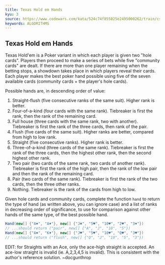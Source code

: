 ```yaml
---
title: Texas Hold em Hands
kyu: 3
source: https://www.codewars.com/kata/524c74f855025e2495000262/train/csharp
keywords: ALGORITHMS
---
```


## Texas Hold em Hands

Texas Hold'em is a Poker variant in which each player is given two "hole
cards". Players then proceed to make a series of bets while five
"community cards" are dealt. If there are more than one player remaining
when the betting stops, a showdown takes place in which players reveal
their cards. Each player makes the best poker hand possible using five
of the seven available cards (community cards + the player's hole cards).

Possible hands are, in descending order of value:

1. Straight-flush (five consecutive ranks of the same suit). Higher rank
   is better.
2. Four-of-a-kind (four cards with the same rank). Tiebreaker is first
   the rank, then the rank of the remaining card.
3. Full house (three cards with the same rank, two with another). Tiebreaker
   is first the rank of the three cards, then rank of the pair.
4. Flush (five cards of the same suit). Higher ranks are better, compared
   from high to low rank.
5. Straight (five consecutive ranks). Higher rank is better.
6. Three-of-a-kind (three cards of the same rank). Tiebreaker is first the
   rank of the three cards, then the highest other rank, then the second
   highest other rank.
7. Two pair (two cards of the same rank, two cards of another rank).
   Tiebreaker is first the rank of the high pair, then the rank of the low
   pair and then the rank of the remaining card.
8. Pair (two cards of the same rank). Tiebreaker is first the rank of the
   two cards, then the three other ranks.
9. Nothing. Tiebreaker is the rank of the cards from high to low.

Given hole cards and community cards, complete the function `hand` to return
the type of hand (as written above, you can ignore case) and a list of ranks
in decreasing order of significance, to use for comparison against other
hands of the same type, of the best possible hand.

```csharp
Hand(new[] {"A♠", "A♦"}, new[] {"J♣", "5♥", "10♥", "2♥", "3♦"})
// ...should return ("pair", new[] {"A", "J", "10", "5"})
Hand(new[] {"A♠", "K♦"}, new[] {"J♥", "5♥", "10♥", "Q♥", "3♥"})
// ...should return ("flush", new[] {"Q", "J", "10", "5", "3"})
```

EDIT: for Straights with an Ace, only the ace-high straight is accepted. An
ace-low straight is invalid (ie. A,2,3,4,5 is invalid). This is consistent
with the author's reference solution. ~docgunthrop

